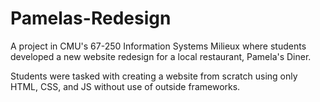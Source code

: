 # Pamelas-Redesign

A project in CMU's 67-250 Information Systems Milieux where students developed a new website redesign for a local restaurant, Pamela's Diner. 

Students were tasked with creating a website from scratch using only HTML, CSS, and JS without use of outside frameworks.
